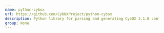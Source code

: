 ```yaml
---
name: python-cybox
url: https://github.com/CybOXProject/python-cybox
description: Python library for parsing and generating CybOX 2.1.0 content. URL : https://github.com/CybOXProject/python-cybox Groups : None
group: None
---
```

